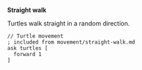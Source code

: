 **Straight walk**

Turtles walk straight in a random direction.

```
// Turtle movement
; included from movement/straight-walk.md
ask turtles [
  forward 1
]
```